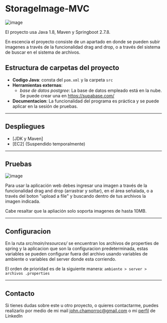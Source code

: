 # StorageImage-MVC

![image](https://user-images.githubusercontent.com/71468355/217278761-24436226-de5d-4bb6-9275-1cea82a8fa3a.png)

El proyecto usa Java 1.8, Maven y Springboot 2.7.8.

En escencia el proyecto consiste de un apartado en donde se pueden subir imagenes a través de la funcionalidad drag and drop,
o a través del sistema de buscar en el sistema de archivos.

## Estructura de carpetas del proyecto

* **Codigo Java**: consta del `pom.xml` y la carpeta `src`
* **Herramientas externas**: 
    * *base de datos postgree*: La base de datos empleado está en la nube. Se puede crear una en https://supabase.com/  
* **Documentacion**: La funcionalidad del programa es práctica y se puede aplicar en la sesión de pruebas.

---

## Despliegues

* [JDK y Maven]
* [EC2] (Suspendido temporalmente)

---

## Pruebas

![image](https://user-images.githubusercontent.com/71468355/217281443-2414460e-7787-4976-8d6a-104efa19019c.png)


Para usar la aplicación web debes ingresar una imagen a través de la funcionalidad
drag and drop (arrastrar y soltar), en el área señalada, o a través del boton "upload a file"
y buscando dentro de tus archivos la imagen indicada.

Cabe resaltar que la apliación solo soporta imagenes de hasta 10MB.

---

## Configuracion

En la ruta *src/main/resources/* se encuentran los archivos de properties de spring y la aplicacion que son la configuracion predeterminada, estas variables se pueden configurar fuera del archivo usando variables de ambiente o variables del server donde esta corriendo.

El orden de prioridad es de la siguiente manera: 
`ambiente > server > archivos .properties`


---

## Contacto

Si tienes dudas sobre este u otro proyecto, o quieres contactarme, puedes realizarlo por medio de
mi mail john.chamorroc@gmail.com o mi [perfil](https://www.linkedin.com/in/john-edisson-chamorro-coral-76ab74228/) de LinkedIn
